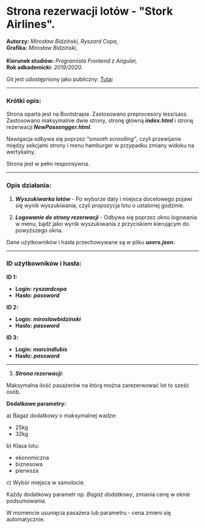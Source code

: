 <h1>Strona rezerwacji lotów - "Stork Airlines".</h1>

**Autorzy:** *Mirosław Bidziński, Ryszard Copa,*<br>
**Grafika:** *Mirosław Bidziński,*<br>
<br>
**Kierunek studiów:** *Programista Frontend z Angular,*<br>
**Rok adkademicki:** *2019/2020.*<br>

Git jest udostępniony jako publiczny: [Tutaj](https://github.com/ryszardcopa/PracaDyplomowWSB2.git)

------------------------------------------

<h3>Krótki opis:</h3>

  Strona oparta jest na Bootstrapie. Zastosowano preprocesory less/sass.
Zastosowano maksymalnie dwie strony, stronę główną ***index.html*** i stronę rezerwacji ***NewPassengger.html***.

  Nawigacja odbywa się poprzez *"smooth scroolling"*, czyli przewijanie między sekcjami strony i menu hamburger w przypadku zmiany 
widoku na wertykalny.

Strona jest w pełni responsywna.

------------------------------------------

<h3>Opis działania:</h3>

1. ***Wyszukiwarka lotów*** - Po wyborze daty i miejsca docelowego pojawi się wynik wyszukiwania,
czyli propozycja lotu o ustalonej godzinie.

2. ***Logowanie do strony rezerwacji*** - Odbywa się poprzez okno logowania w menu, 
bądź jako wynik wyszukiwania z przyciskiem kierującym do powyższego okna.

Dane użytkowników i hasła przechowywane są w pliku ***users.json.***

------------------------------------------

<h3>ID użytkowników i hasła:</h3>

**ID 1:**

 - **Login:** ***ryszardcopa***
 - **Hasło:** ***password***

**ID 2:**

 - **Login:** ***miroslawbidzinski***
 - **Hasło:** ***password***

**ID 3:**

 - **Login:** ***marcindlubis***
 - **Hasło:** ***password***

------------------------------------------

  3. ***Strona rezerwacji:***

Maksymalna ilość pasażerów na którą można zarezerwować lot to sześć osób. 

**Dodatkowe parametry:**

  a) Bagaż dodatkowy o maksymalnej wadze: 
  
   - 25kg
   - 32kg
  
  b) Klasa lotu: 
  
   - ekonomiczna 
   - biznesowa
   - pierwsza
  
  c) Wybór miejsca w samolocie.

Każdy dodatkowy parametr np. *Bagaż dodatkowy*, zmiania cenę w oknie podsumowania.

W momencie usunięcia pasażera lub parametru - cena zmieni się automatycznie.


